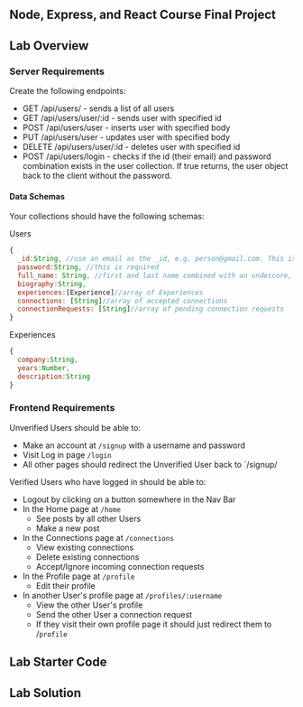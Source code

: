 ## Node, Express, and React Course Final Project

## Lab Overview

### Server Requirements

Create the following endpoints:
* GET /api/users/ - sends a list of all users
* GET /api/users/user/:id - sends user with specified id
* POST /api/users/user - inserts user with specified body
* PUT /api/users/user - updates user with specified body
* DELETE /api/users/user/:id - deletes user with specified id
* POST /api/users/login - checks if the id (their email) and password combination exists in the user collection. If true returns, the user object back to the client without the password.


#### Data Schemas
Your collections should have the following schemas:

Users

```js
{
  _id:String, //use an email as the _id, e.g. person@gmail.com. This is required.
  password:String, //this is required
  full_name: String, //first and last name combined with an undescore, e.g john_smith
  biography:String,
  experiences:[Experience]//array of Experiences
  connections: [String]//array of accepted connections
  connectionRequests: [String]//array of pending connection requests
}
```

Experiences
```js
{
  company:String,
  years:Number,
  description:String
}
```


### Frontend Requirements


Unverified Users should be able to:
* Make an account at `/signup` with a username and password
* Visit Log in page `/login`
* All other pages should redirect the Unverified User back to `/signup/

Verified Users who have logged in should be able to:
* Logout by clicking on a button somewhere in the Nav Bar
* In the Home page at `/home`
    * See posts by all other Users
    * Make a new post
* In the Connections page at `/connections`
    * View existing connections
    * Delete existing connections
    * Accept/Ignore incoming connection requests
* In the Profile page at `/profile`
    * Edit their profile
* In another User's profile page at `/profiles/:username`
    * View the other User's profile
    * Send the other User a connection request
    * If they visit their own profile page it should just redirect them to /`profile`

## Lab Starter Code

## Lab Solution